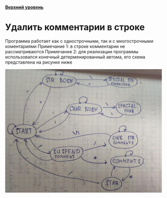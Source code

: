 **[Верхний уровень](https://github.com/KristianKuznetsov/JavaPractice)**

# Удалить комментарии в строке

Программа работает как с однострочными, так и с многострочными коментариями
Примечание 1: в строке комментарии не рассматриваются
Примечание 2: для реализации программы использовался конечный детерменированный автома, его схема представлена на рисунке ниже

![Схема детерменированного автомата](https://github.com/KristianKuznetsov/JavaPractice/blob/main/Additional%20materials/photo1671745366%20(1).jpeg)
